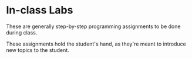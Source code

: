 # In-class Labs

These are generally step-by-step programming assignments to be
done during class. 

These assignments hold the student's hand, as they're meant to
introduce new topics to the student.
